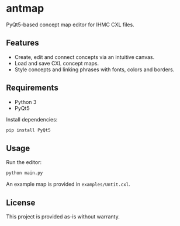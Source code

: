 # antmap

PyQt5-based concept map editor for IHMC CXL files.

## Features

- Create, edit and connect concepts via an intuitive canvas.
- Load and save CXL concept maps.
- Style concepts and linking phrases with fonts, colors and borders.

## Requirements

- Python 3
- PyQt5

Install dependencies:

```bash
pip install PyQt5
```

## Usage

Run the editor:

```bash
python main.py
```

An example map is provided in `examples/Untit.cxl`.

## License

This project is provided as-is without warranty.
